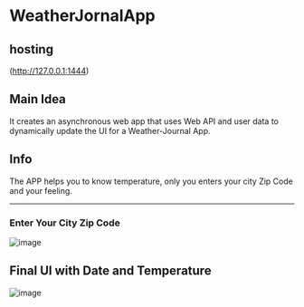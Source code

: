 # WeatherJornalApp

## hosting
(http://127.0.0.1:1444)

## Main Idea
It creates an asynchronous web app that uses Web API and user data to dynamically update the UI for a Weather-Journal App.

## Info
The APP helps you to know temperature, only you enters your city Zip Code and your feeling.

<hr>

### Enter Your City Zip Code
![image](https://user-images.githubusercontent.com/94763036/194778591-47b232d5-f54d-4c1b-970f-d1d6b5c885e7.png)

## Final UI with Date and Temperature
![image](https://user-images.githubusercontent.com/94763036/194778655-add123af-2501-42f0-8825-b6c3aa6f26df.png)
